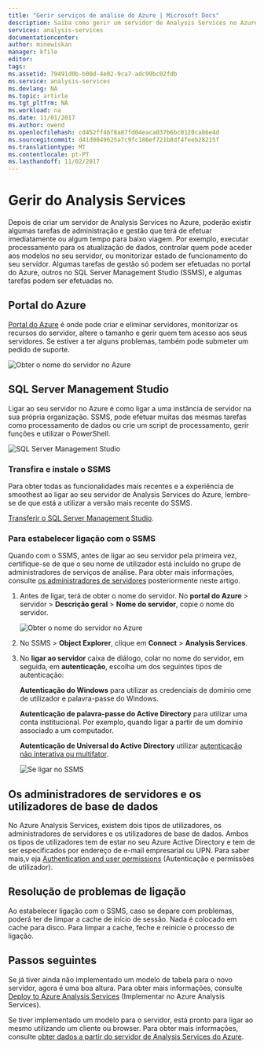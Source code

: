 ```yaml
---
title: "Gerir serviços de análise do Azure | Microsoft Docs"
description: Saiba como gerir um servidor de Analysis Services no Azure.
services: analysis-services
documentationcenter: 
author: minewiskan
manager: kfile
editor: 
tags: 
ms.assetid: 79491d0b-b00d-4e02-9ca7-adc99bc02fdb
ms.service: analysis-services
ms.devlang: NA
ms.topic: article
ms.tgt_pltfrm: NA
ms.workload: na
ms.date: 11/01/2017
ms.author: owend
ms.openlocfilehash: cd452ff46f8a87fd04eaca037b6bc0120ca86e4d
ms.sourcegitcommit: d41d9049625a7c9fc186ef721b8df4feeb28215f
ms.translationtype: MT
ms.contentlocale: pt-PT
ms.lasthandoff: 11/02/2017
---
```

# <a name="manage-analysis-services"></a>Gerir do Analysis Services
Depois de criar um servidor de Analysis Services no Azure, poderão existir algumas tarefas de administração e gestão que terá de efetuar imediatamente ou algum tempo para baixo viagem. Por exemplo, executar processamento para os atualização de dados, controlar quem pode aceder aos modelos no seu servidor, ou monitorizar estado de funcionamento do seu servidor. Algumas tarefas de gestão só podem ser efetuadas no portal do Azure, outros no SQL Server Management Studio (SSMS), e algumas tarefas podem ser efetuadas no.

## <a name="azure-portal"></a>Portal do Azure
[Portal do Azure](http://portal.azure.com/) é onde pode criar e eliminar servidores, monitorizar os recursos do servidor, altere o tamanho e gerir quem tem acesso aos seus servidores.  Se estiver a ter alguns problemas, também pode submeter um pedido de suporte.

![Obter o nome do servidor no Azure](./media/analysis-services-manage/aas-manage-portal.png)

## <a name="sql-server-management-studio"></a>SQL Server Management Studio
Ligar ao seu servidor no Azure é como ligar a uma instância de servidor na sua própria organização. SSMS, pode efetuar muitas das mesmas tarefas como processamento de dados ou crie um script de processamento, gerir funções e utilizar o PowerShell.
  
![SQL Server Management Studio](./media/analysis-services-manage/aas-manage-ssms.png)

### <a name="download-and-install-ssms"></a>Transfira e instale o SSMS
Para obter todas as funcionalidades mais recentes e a experiência de smoothest ao ligar ao seu servidor de Analysis Services do Azure, lembre-se de que está a utilizar a versão mais recente do SSMS. 

[Transferir o SQL Server Management Studio](https://docs.microsoft.com/sql/ssms/download-sql-server-management-studio-ssms).


### <a name="to-connect-with-ssms"></a>Para estabelecer ligação com o SSMS
 Quando com o SSMS, antes de ligar ao seu servidor pela primeira vez, certifique-se de que o seu nome de utilizador está incluído no grupo de administradores de serviços de análise. Para obter mais informações, consulte [os administradores de servidores](#server-administrators) posteriormente neste artigo.

1. Antes de ligar, terá de obter o nome do servidor. No **portal do Azure** > servidor > **Descrição geral** > **Nome do servidor**, copie o nome do servidor.
   
    ![Obter o nome do servidor no Azure](./media/analysis-services-deploy/aas-deploy-get-server-name.png)
2. No SSMS > **Object Explorer**, clique em **Connect** > **Analysis Services**.
3. No **ligar ao servidor** caixa de diálogo, colar no nome do servidor, em seguida, em **autenticação**, escolha um dos seguintes tipos de autenticação:
   
    **Autenticação do Windows** para utilizar as credenciais de domínio ome de utilizador e palavra-passe do Windows.

    **Autenticação de palavra-passe do Active Directory** para utilizar uma conta institucional. Por exemplo, quando ligar a partir de um domínio associado a um computador.

    **Autenticação de Universal do Active Directory** utilizar [autenticação não interativa ou multifator](../sql-database/sql-database-ssms-mfa-authentication.md). 
   
    ![Se ligar no SSMS](./media/analysis-services-manage/aas-manage-connect-ssms.png)

## <a name="server-administrators-and-database-users"></a>Os administradores de servidores e os utilizadores de base de dados
No Azure Analysis Services, existem dois tipos de utilizadores, os administradores de servidores e os utilizadores de base de dados. Ambos os tipos de utilizadores tem de estar no seu Azure Active Directory e tem de ser especificados por endereço de e-mail empresarial ou UPN. Para saber mais,v eja [Authentication and user permissions](analysis-services-manage-users.md) (Autenticação e permissões de utilizador).


## <a name="troubleshooting-connection-problems"></a>Resolução de problemas de ligação
Ao estabelecer ligação com o SSMS, caso se depare com problemas, poderá ter de limpar a cache de início de sessão. Nada é colocado em cache para disco. Para limpar a cache, feche e reinicie o processo de ligação. 

## <a name="next-steps"></a>Passos seguintes
Se já tiver ainda não implementado um modelo de tabela para o novo servidor, agora é uma boa altura. Para obter mais informações, consulte [Deploy to Azure Analysis Services](analysis-services-deploy.md) (Implementar no Azure Analysis Services).

Se tiver implementado um modelo para o servidor, está pronto para ligar ao mesmo utilizando um cliente ou browser. Para obter mais informações, consulte [obter dados a partir do servidor de Analysis Services do Azure](analysis-services-connect.md).

